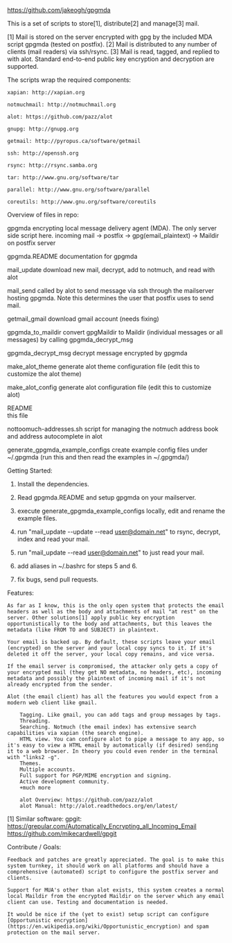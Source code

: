 
https://github.com/jakeogh/gpgmda

This is a set of scripts to store[1], distribute[2] and manage[3] mail.

[1] Mail is stored on the server encrypted with gpg by the included MDA script gpgmda (tested on postfix).
[2] Mail is distributed to any number of clients (mail readers) via ssh/rsync.
[3] Mail is read, tagged, and replied to with alot. Standard end-to-end public key encryption and decryption are supported.


The scripts wrap the required components:

	xapian: http://xapian.org

	notmuchmail: http://notmuchmail.org

	alot: https://github.com/pazz/alot

	gnupg: http://gnupg.org

	getmail: http://pyropus.ca/software/getmail

	ssh: http://openssh.org

	rsync: http://rsync.samba.org

	tar: http://www.gnu.org/software/tar

	parallel: http://www.gnu.org/software/parallel

	coreutils: http://www.gnu.org/software/coreutils


Overview of files in repo:

gpgmda
	encrypting local message delivery agent (MDA). The only server side script here.
	incoming mail -> postfix -> gpg(email_plaintext) -> Maildir on postfix server

gpgmda.README
	documentation for gpgmda

mail_update
	download new mail, decrypt, add to notmuch, and read with alot

mail_send
	called by alot to send message via ssh through the mailserver hosting gpgmda. Note this determines the user that postfix uses to send mail.

getmail_gmail
	download gmail account (needs fixing)

gpgmda_to_maildir
	convert gpgMaildir to Maildir (individual messages or all messages) by calling gpgmda_decrypt_msg
	
gpgmda_decrypt_msg
	decrypt message encrypted by gpgmda

make_alot_theme
	generate alot theme configuration file (edit this to customize the alot theme)

make_alot_config
	generate alot configuration file (edit this to customize alot)

README	
	this file

nottoomuch-addresses.sh
	script for managing the notmuch address book and address autocomplete in alot

generate_gpgmda_example_configs
	create example config files under ~/.gpgmda (run this and then read the examples in ~/.gpgmda/)


Getting Started:

1. Install the dependencies.

2. Read gpgmda.README and setup gpgmda on your mailserver.

3. execute generate_gpgmda_example_configs locally, edit and rename the example files.

4. run "mail_update --update --read user@domain.net" to rsync, decrypt, index and read your mail.

5. run "mail_update --read user@domain.net" to just read your mail.

6. add aliases in ~/.bashrc for steps 5 and 6.

7. fix bugs, send pull requests.


Features:

	As far as I know, this is the only open system that protects the email headers as well as the body and attachments of mail "at rest" on the server. Other solutions[1] apply public key encryption opportunistically to the body and attachments, but this leaves the metadata (like FROM TO and SUBJECT) in plaintext.

	Your email is backed up. By default, these scripts leave your email (encrypted) on the server and your local copy syncs to it. If it's deleted it off the server, your local copy remains, and vice versa.

	If the email server is compromised, the attacker only gets a copy of your encrypted mail (they get NO metadata, no headers, etc), incoming metadata and possibly the plaintext of incoming mail if it's not already encrypted from the sender.

	Alot (the email client) has all the features you would expect from a modern web client like gmail.

		Tagging. Like gmail, you can add tags and group messages by tags.
		Threading.
		Searching. Notmuch (the email index) has extensive search capabilities via xapian (the search engine).
		HTML view. You can configure alot to pipe a message to any app, so it's easy to view a HTML email by automatically (if desired) sending it to a web browser. In theory you could even render in the terminal with "links2 -g".
		Themes.
		Multiple accounts.
		Full support for PGP/MIME encryption and signing.
		Active development community.
		+much more

		alot Overview: https://github.com/pazz/alot
		alot Manual: http://alot.readthedocs.org/en/latest/



[1] Similar software:
	gpgit:
		https://grepular.com/Automatically_Encrypting_all_Incoming_Email
		https://github.com/mikecardwell/gpgit

	

	

Contribute / Goals:

	Feedback and patches are greatly appreciated. The goal is to make this system turnkey, it should work on all platforms and should have a comprehensive (automated) script to configure the postfix server and clients.

	Support for MUA's other than alot exists, this system creates a normal local Maildir from the encrypted Maildir on the server which any email client can use. Testing and documentation is needed.

	It would be nice if the (yet to exist) setup script can configure [Opportunistic encryption](https://en.wikipedia.org/wiki/Opportunistic_encryption) and spam protection on the mail server.
